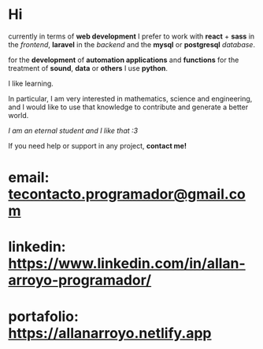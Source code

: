 # Hi

currently in terms of **web development** I prefer to work with **react** + **sass** in the _frontend_, **laravel** in the _backend_ and the **mysql** or **postgresql** _database_.

for the **development** of **automation applications** and **functions** for the treatment of **sound**, **data** or **others** I use **python**.

I like learning.

In particular, I am very interested in mathematics, science and engineering, and I would like to use that knowledge to contribute and generate a better world.

_I am an eternal student and I like that :3_


If you need help or support in any project, **contact me!**

  #  email: tecontacto.programador@gmail.com
  #  linkedin: https://www.linkedin.com/in/allan-arroyo-programador/
  #  portafolio: https://allanarroyo.netlify.app






